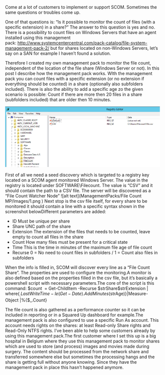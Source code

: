Come at a lot of customers to implement or support SCOM. 
Sometimes the same questions or troubles come up.

One of that questions is: “Is it possible to monitor the count of files (with a specific extension) in a share?”
The answer to this question is yes and no. There is a possibility to count files on Windows Servers that have an agent installed using this management pack: http://www.systemcentercentral.com/pack-catalog/file-system-management-pack-2/ but for shares located on non-Windows Servers, let’s say on a SAN for example I haven’t found a solution.

Therefore I created my own management pack to monitor the file count, independent of the location of the file share (Windows Server or not). In this post I describe how the management pack works. WIth the management pack you can count files with a specific extension (or no extension if everything should be counted) in a share (optionally also subfolders included). There is also the ability to add a specific age zo the given scenario is possible: Count if there are more then 20 files in a share (subfolders included) that are older then 10 minutes.

![Alt text](Images/1.png?raw=true "Registry ")

First of all we need a seed discovery which is targeted to a registry key located on a SCOM agent monitored Windows Server. The value in the registry is located under SOFTWARE\Filecount. The value is “CSV” and it should contain the path to a CSV file. The server will be discovered as a “File Count Watcher Node”
![alt text](ManagementPacks/File Count MP/Images/1.png )
Next stop is the csv file itself, for every share to be monitored it should contain a line with a specific syntax shown in the screenshot belowDifferent parameters are added:
- ID Must be unique per share
- Share UNC path of the share
- Extension The extension of the files that needs to be counted, leave empty to count all files in the share
- Count How many files must be present for a critical state
- Time This is the time in minutes of the maximum file age of file count
- Recurse 0 = No need to count files in subfolders / 1 = Count also files in subfolders

When the info is filled in, SCOM will discover every line as a “File Count Share”. The properties are used to configure the monitoring.A monitor is also defined based on the properties filled in the csv file, but it’s basically a powershell script with necessary parameters.The core of the script is this command: 
$count  = Get-ChildItem -Recurse $strShare\$strExtension | where{$_.LastWriteTime -le (Get-Date).AddMinutes($strAge)}|Measure-Object |%{$_.Count}

The file count is also gathered as a performance counter so it can be included in reporting or in a Squared Up dashboard for example.The management pack is also configured to use a specific Run As account. This account needs rights on the shares: at least Read-only Share rights and Read-Only NTFS rights.
I’ve been able to help some customers already by using this management pack.The first customer where I set this up is a big hospital in Belgium where they use this management pack to monitor shares which are used to store (and process) images and movies made during surgery. The content should be processed from the network share and transferred somewhere else but sometimes the processing hangs and the share is getting full without anyone knowing. Since they have the management pack in place this hasn’t happened anymore.
